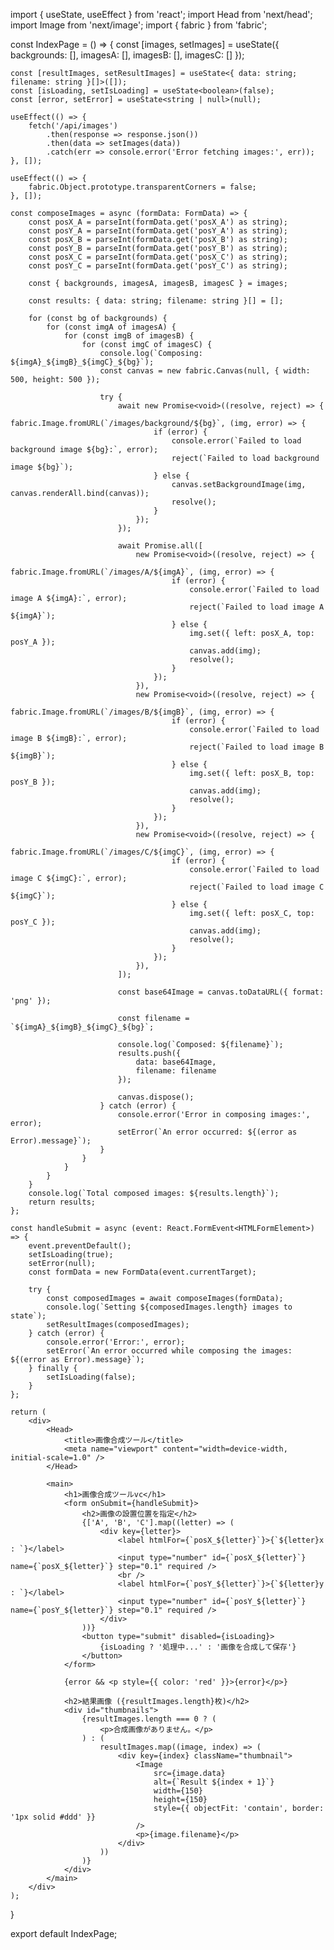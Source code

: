 import { useState, useEffect } from 'react';
import Head from 'next/head';
import Image from 'next/image';
import { fabric } from 'fabric';

const IndexPage = () => {
    const [images, setImages] = useState({
        backgrounds: [],
        imagesA: [],
        imagesB: [],
        imagesC: []
    });

    const [resultImages, setResultImages] = useState<{ data: string; filename: string }[]>([]);
    const [isLoading, setIsLoading] = useState<boolean>(false);
    const [error, setError] = useState<string | null>(null);

    useEffect(() => {
        fetch('/api/images')
            .then(response => response.json())
            .then(data => setImages(data))
            .catch(err => console.error('Error fetching images:', err));
    }, []);

    useEffect(() => {
        fabric.Object.prototype.transparentCorners = false;
    }, []);

    const composeImages = async (formData: FormData) => {
        const posX_A = parseInt(formData.get('posX_A') as string);
        const posY_A = parseInt(formData.get('posY_A') as string);
        const posX_B = parseInt(formData.get('posX_B') as string);
        const posY_B = parseInt(formData.get('posY_B') as string);
        const posX_C = parseInt(formData.get('posX_C') as string);
        const posY_C = parseInt(formData.get('posY_C') as string);

        const { backgrounds, imagesA, imagesB, imagesC } = images;

        const results: { data: string; filename: string }[] = [];

        for (const bg of backgrounds) {
            for (const imgA of imagesA) {
                for (const imgB of imagesB) {
                    for (const imgC of imagesC) {
                        console.log(`Composing: ${imgA}_${imgB}_${imgC}_${bg}`);
                        const canvas = new fabric.Canvas(null, { width: 500, height: 500 });

                        try {
                            await new Promise<void>((resolve, reject) => {
                                fabric.Image.fromURL(`/images/background/${bg}`, (img, error) => {
                                    if (error) {
                                        console.error(`Failed to load background image ${bg}:`, error);
                                        reject(`Failed to load background image ${bg}`);
                                    } else {
                                        canvas.setBackgroundImage(img, canvas.renderAll.bind(canvas));
                                        resolve();
                                    }
                                });
                            });

                            await Promise.all([
                                new Promise<void>((resolve, reject) => {
                                    fabric.Image.fromURL(`/images/A/${imgA}`, (img, error) => {
                                        if (error) {
                                            console.error(`Failed to load image A ${imgA}:`, error);
                                            reject(`Failed to load image A ${imgA}`);
                                        } else {
                                            img.set({ left: posX_A, top: posY_A });
                                            canvas.add(img);
                                            resolve();
                                        }
                                    });
                                }),
                                new Promise<void>((resolve, reject) => {
                                    fabric.Image.fromURL(`/images/B/${imgB}`, (img, error) => {
                                        if (error) {
                                            console.error(`Failed to load image B ${imgB}:`, error);
                                            reject(`Failed to load image B ${imgB}`);
                                        } else {
                                            img.set({ left: posX_B, top: posY_B });
                                            canvas.add(img);
                                            resolve();
                                        }
                                    });
                                }),
                                new Promise<void>((resolve, reject) => {
                                    fabric.Image.fromURL(`/images/C/${imgC}`, (img, error) => {
                                        if (error) {
                                            console.error(`Failed to load image C ${imgC}:`, error);
                                            reject(`Failed to load image C ${imgC}`);
                                        } else {
                                            img.set({ left: posX_C, top: posY_C });
                                            canvas.add(img);
                                            resolve();
                                        }
                                    });
                                }),
                            ]);

                            const base64Image = canvas.toDataURL({ format: 'png' });

                            const filename = `${imgA}_${imgB}_${imgC}_${bg}`;

                            console.log(`Composed: ${filename}`);
                            results.push({
                                data: base64Image,
                                filename: filename
                            });

                            canvas.dispose();
                        } catch (error) {
                            console.error('Error in composing images:', error);
                            setError(`An error occurred: ${(error as Error).message}`);
                        }
                    }
                }
            }
        }
        console.log(`Total composed images: ${results.length}`);
        return results;
    };

    const handleSubmit = async (event: React.FormEvent<HTMLFormElement>) => {
        event.preventDefault();
        setIsLoading(true);
        setError(null);
        const formData = new FormData(event.currentTarget);

        try {
            const composedImages = await composeImages(formData);
            console.log(`Setting ${composedImages.length} images to state`);
            setResultImages(composedImages);
        } catch (error) {
            console.error('Error:', error);
            setError(`An error occurred while composing the images: ${(error as Error).message}`);
        } finally {
            setIsLoading(false);
        }
    };

    return (
        <div>
            <Head>
                <title>画像合成ツール</title>
                <meta name="viewport" content="width=device-width, initial-scale=1.0" />
            </Head>

            <main>
                <h1>画像合成ツールvc</h1>
                <form onSubmit={handleSubmit}>
                    <h2>画像の設置位置を指定</h2>
                    {['A', 'B', 'C'].map((letter) => (
                        <div key={letter}>
                            <label htmlFor={`posX_${letter}`}>{`${letter}x : `}</label>
                            <input type="number" id={`posX_${letter}`} name={`posX_${letter}`} step="0.1" required />
                            <br />
                            <label htmlFor={`posY_${letter}`}>{`${letter}y : `}</label>
                            <input type="number" id={`posY_${letter}`} name={`posY_${letter}`} step="0.1" required />
                        </div>
                    ))}
                    <button type="submit" disabled={isLoading}>
                        {isLoading ? '処理中...' : '画像を合成して保存'}
                    </button>
                </form>

                {error && <p style={{ color: 'red' }}>{error}</p>}

                <h2>結果画像 ({resultImages.length}枚)</h2>
                <div id="thumbnails">
                    {resultImages.length === 0 ? (
                        <p>合成画像がありません。</p>
                    ) : (
                        resultImages.map((image, index) => (
                            <div key={index} className="thumbnail">
                                <Image
                                    src={image.data}
                                    alt={`Result ${index + 1}`}
                                    width={150}
                                    height={150}
                                    style={{ objectFit: 'contain', border: '1px solid #ddd' }}
                                />
                                <p>{image.filename}</p>
                            </div>
                        ))
                    )}
                </div>
            </main>
        </div>
    );
}

export default IndexPage;

